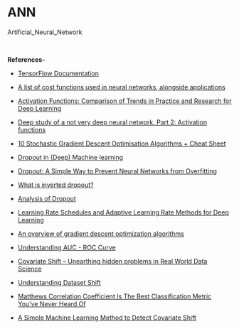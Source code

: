 # ANN
Artificial_Neural_Network

<br/>

<b>References-</b>
* [TensorFlow Documentation](https://www.tensorflow.org/api_docs/python/tf)

* [A list of cost functions used in neural networks, alongside applications](https://stats.stackexchange.com/questions/154879/a-list-of-cost-functions-used-in-neural-networks-alongside-applications)
* [Activation Functions: Comparison of Trends in Practice and Research for Deep Learning](https://arxiv.org/pdf/1811.03378.pdf)
* [Deep study of a not very deep neural network. Part 2: Activation functions](https://towardsdatascience.com/deep-study-of-a-not-very-deep-neural-network-part-2-activation-functions-fd9bd8d406fc)
* [10 Stochastic Gradient Descent Optimisation Algorithms + Cheat Sheet](https://towardsdatascience.com/10-gradient-descent-optimisation-algorithms-86989510b5e9)
* [Dropout in (Deep) Machine learning](https://medium.com/@amarbudhiraja/https-medium-com-amarbudhiraja-learning-less-to-learn-better-dropout-in-deep-machine-learning-74334da4bfc5)
* [Dropout: A Simple Way to Prevent Neural Networks from Overfitting](http://jmlr.org/papers/volume15/srivastava14a/srivastava14a.pdf)
* [What is inverted dropout?](https://www.quora.com/What-is-inverted-dropout)
* [Analysis of Dropout](https://pgaleone.eu/deep-learning/regularization/2017/01/10/anaysis-of-dropout/)
* [Learning Rate Schedules and Adaptive Learning Rate Methods for Deep Learning](https://towardsdatascience.com/learning-rate-schedules-and-adaptive-learning-rate-methods-for-deep-learning-2c8f433990d1)
* [An overview of gradient descent optimization algorithms](https://arxiv.org/pdf/1609.04747.pdf)
* [Understanding AUC - ROC Curve](https://towardsdatascience.com/understanding-auc-roc-curve-68b2303cc9c5)
* [Covariate Shift – Unearthing hidden problems in Real World Data Science](https://www.analyticsvidhya.com/blog/2017/07/covariate-shift-the-hidden-problem-of-real-world-data-science/)
* [Understanding Dataset Shift](https://towardsdatascience.com/understanding-dataset-shift-f2a5a262a766)
* [Matthews Correlation Coefficient Is The Best Classification Metric You’ve Never Heard Of](https://towardsdatascience.com/the-best-classification-metric-youve-never-heard-of-the-matthews-correlation-coefficient-3bf50a2f3e9a)
* [A Simple Machine Learning Method to Detect Covariate Shift](https://blog.bigml.com/2014/01/03/simple-machine-learning-to-detect-covariate-shift/)
